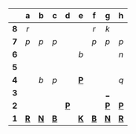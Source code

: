 |     |  a  |  b  |  c  |  d  |  e  |  f  |  g  |  h  |
|:---:|:---:|:---:|:---:|:---:|:---:|:---:|:---:|:---:|
|  **8**  |  _r_  |     |     |     |     |  _r_  |  _k_  |     |
|  **7**  |  _p_  |  _p_  |  _p_  |     |     |  _p_  |  _p_  |  _p_  |
|  **6**  |     |     |     |     |  _b_  |     |     |  _n_  |
|  **5**  |     |     |     |     |     |     |     |     |
|  **4**  |     |  _b_  |  _p_  |     |  [**P**](https://github.com/grim-kalman)  |     |     |  _q_  |
|  **3**  |     |     |     |     |     |     |  [_](http://localhost:8080/api/chess/play?move=g2g3)  |     |
|  **2**  |     |     |     |  [**P**](https://github.com/grim-kalman)  |     |     |  [**P**](http://localhost:8080/api/chess/select?square=g2)  |  [**P**](https://github.com/grim-kalman)  |
|  **1**  |  [**R**](https://github.com/grim-kalman)  |  [**N**](https://github.com/grim-kalman)  |  [**B**](https://github.com/grim-kalman)  |     |  [**K**](http://localhost:8080/api/chess/select?square=e1)  |  [**B**](https://github.com/grim-kalman)  |  [**N**](https://github.com/grim-kalman)  |  [**R**](https://github.com/grim-kalman)  |
